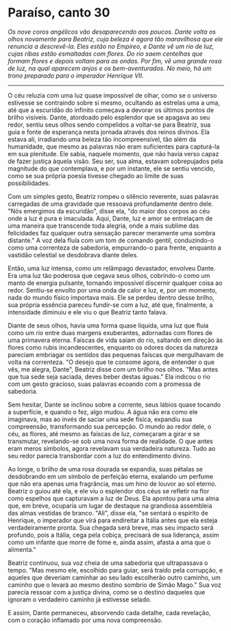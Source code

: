# Paraíso, canto 30

_Os nove coros angélicos vão desaparecendo aos poucos. Dante volta os olhos novamente para Beatriz, cuja beleza é agora tão maravilhosa que ele renuncia a descrevê-la. Eles estão no Empíreo, e Dante vê um rio de luz, cujas ribas estão esmaltadas com flores. Do rio saem centelhas que formam flores e depois voltam para as ondas. Por fim, vê uma grande rosa de luz, na qual aparecem anjos e os bem-aventurados. No meio, há um trono preparado para o imperador Henrique VII._

---

O céu reluzia com uma luz quase impossível de olhar, como se o universo estivesse se contraindo sobre si mesmo, ocultando as estrelas uma a uma, até que a escuridão do infinito começava a devorar os últimos pontos de brilho visíveis. Dante, atordoado pelo esplendor que se apagava ao seu redor, sentiu seus olhos sendo compelidos a voltar-se para Beatriz, sua guia e fonte de esperança nesta jornada através dos reinos divinos. Ela estava ali, irradiando uma beleza tão incompreensível, tão além da humanidade, que mesmo as palavras não eram suficientes para capturá-la em sua plenitude. Ele sabia, naquele momento, que não havia verso capaz de fazer justiça àquela visão. Seu ser, sua alma, estavam sobrepujados pela magnitude do que contemplava, e por um instante, ele se sentiu vencido, como se sua própria poesia tivesse chegado ao limite de suas possibilidades.

Com um simples gesto, Beatriz rompeu o silêncio reverente, suas palavras carregadas de uma gravidade que ressoava profundamente dentro dele. "Nós emergimos da escuridão", disse ela, "do maior dos corpos ao céu onde a luz é pura e imaculada. Aqui, Dante, luz e amor se entrelaçam de uma maneira que transcende toda alegria, onde a mais sublime das felicidades faz qualquer outra sensação parecer meramente uma sombra distante." A voz dela fluía com um tom de comando gentil, conduzindo-o como uma correnteza de sabedoria, empurrando-o para frente, enquanto a vastidão celestial se desdobrava diante deles.

Então, uma luz intensa, como um relâmpago devastador, envolveu Dante. Era uma luz tão poderosa que cegava seus olhos, cobrindo-o como um manto de energia pulsante, tornando impossível discernir qualquer coisa ao redor. Sentiu-se envolto por uma onda de calor e luz, e, por um momento, nada do mundo físico importava mais. Ele se perdeu dentro desse brilho, sua própria essência pareceu fundir-se com a luz, até que, finalmente, a intensidade diminuiu e ele viu o que Beatriz tanto falava.

Diante de seus olhos, havia uma forma quase líquida, uma luz que fluía como um rio entre duas margens exuberantes, adornadas com flores de uma primavera eterna. Faíscas de vida saíam do rio, saltando em direção às flores como rubis incandescentes, enquanto os odores doces da natureza pareciam embriagar os sentidos das pequenas faíscas que mergulhavam de volta na correnteza. "O desejo que te consome agora, de entender o que vês, me alegra, Dante", Beatriz disse com um brilho nos olhos. "Mas antes que tua sede seja saciada, deves beber destas águas." Ela indicou o rio com um gesto gracioso, suas palavras ecoando com a promessa de sabedoria.

Sem hesitar, Dante se inclinou sobre a corrente, seus lábios quase tocando a superfície, e quando o fez, algo mudou. A água não era como ele imaginava, mas ao invés de saciar uma sede física, expandiu sua compreensão, transformando sua percepção. O mundo ao redor dele, o céu, as flores, até mesmo as faíscas de luz, começaram a girar e se transmutar, revelando-se sob uma nova forma de realidade. O que antes eram meros símbolos, agora revelavam sua verdadeira natureza. Tudo ao seu redor parecia transbordar com a luz do entendimento divino.

Ao longe, o brilho de uma rosa dourada se expandia, suas pétalas se desdobrando em um símbolo de perfeição eterna, exalando um perfume que não era apenas uma fragrância, mas um hino de louvor ao sol eterno. Beatriz o guiou até ela, e ele viu o esplendor dos céus se refletir na flor como espelhos que capturavam a luz de Deus. Ela apontou para uma alma que, em breve, ocuparia um lugar de destaque na grandiosa assembleia das almas vestidas de branco. "Ali", disse ela, "se sentará o espírito de Henrique, o imperador que virá para endireitar a Itália antes que ela esteja verdadeiramente pronta. Sua chegada será breve, mas seu impacto será profundo, pois a Itália, cega pela cobiça, precisará de sua liderança, assim como um infante que morre de fome e, ainda assim, afasta a ama que o alimenta."

Beatriz continuou, sua voz cheia de uma sabedoria que ultrapassava o tempo. "Mas mesmo ele, escolhido para guiar, será traído pela corrupção, e aqueles que deveriam caminhar ao seu lado escolherão outro caminho, um caminho que o levará ao mesmo destino sombrio de Simão Mago." Sua voz parecia ressoar com a justiça divina, como se o destino daqueles que ignoram o verdadeiro caminho já estivesse selado.

E assim, Dante permaneceu, absorvendo cada detalhe, cada revelação, com o coração inflamado por uma nova compreensão.